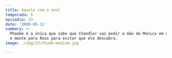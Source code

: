 ```yaml
---
title: Aquele com o anel
temporada: 6
episodio: 23
date: '2000-05-11'
summary: >-
  Phoebe é a única que sabe que Chandler vai pedir a mão de Monica em casamento
  e mente para Ross para evitar que ele descubra.
image: ./img/23/thumb-medium.jpg

---
```

